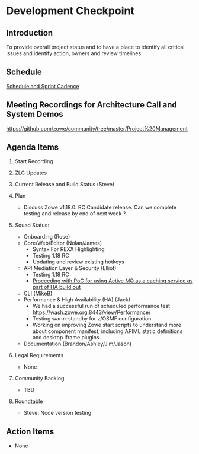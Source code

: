 # Development Checkpoint

Introduction
------------
To provide overall project status and to have a place to identify all critical issues and identify action, owners and review timelines.

Schedule
--------
[Schedule and Sprint Cadence](https://github.com/zowe/community/blob/master/Project%20Management/Schedule/Zowe%20PI%20%26%20Sprint%20Cadence.md)

Meeting Recordings for Architecture Call and System Demos
-----------------
https://github.com/zowe/community/tree/master/Project%20Management

Agenda Items
------------
1. Start Recording
2. ZLC Updates
3. Current Release and Build Status (Steve)
4. Plan
     - Discuss Zowe v1.18.0. RC Candidate release. Can we complete testing and release by end of next week ?
5. Squad Status:
    - Onboarding (Rose)
    - Core/Web/Editor (Nolan/James)
      - Syntax For REXX Highlighting
      - Testing 1.18 RC
      - Updating and review existing hotkeys
    - API Mediation Layer & Security (Elliot)  
      - Testing 1.18 RC
      - [Proceeding with PoC for using Active MQ as a caching service as part of HA build out](https://github.com/zowe/api-layer/issues/980)
    - CLI (MikeB)
    - Performance & High Availability (HA) (Jack)
      - We had a successful run of scheduled performance test https://wash.zowe.org:8443/view/Performance/
      - Testing warm-standby for z/OSMF configuration
      - Working on improving Zowe start scripts to understand more about component manifest, including APIML static definitions and desktop iframe plugins.
    - Documentation (Brandon/Ashley/Jim/Jason)

6. Legal Requirements
    - None

7. Community Backlog
    - TBD
8. Roundtable
    - Steve: Node version testing

Action Items
------------
- None

